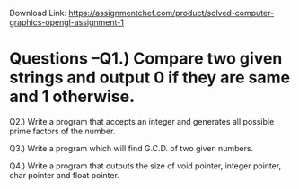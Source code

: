 Download Link: https://assignmentchef.com/product/solved-computer-graphics-opengl-assignment-1
<br>
# Questions –Q1.) Compare two given strings and output 0 if they are same and 1 otherwise.

Q2.) Write a program that accepts an integer and generates all possible prime factors of the number.

Q3.) Write a program which will find G.C.D. of two given numbers.

Q4.) Write a program that outputs the size of void pointer, integer pointer, char pointer and float pointer.